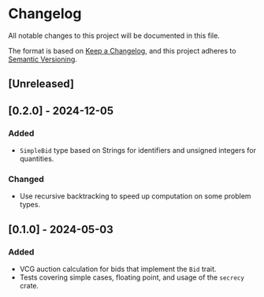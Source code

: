 # Changelog

All notable changes to this project will be documented in this file.

The format is based on [Keep a Changelog](https://keepachangelog.com/en/1.1.0/),
and this project adheres to [Semantic Versioning](https://semver.org/spec/v2.0.0.html).

## [Unreleased]

## [0.2.0] - 2024-12-05

### Added

- `SimpleBid` type based on Strings for identifiers and unsigned integers for
  quantities.

### Changed

- Use recursive backtracking to speed up computation on some problem types.

## [0.1.0] - 2024-05-03

### Added

- VCG auction calculation for bids that implement the `Bid` trait.
- Tests covering simple cases, floating point, and usage of the `secrecy`
  crate.
